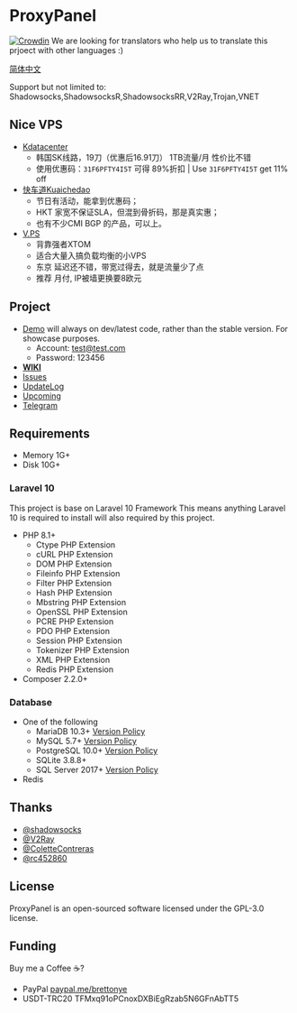 # ProxyPanel 
[![Crowdin](https://badges.crowdin.net/proxypanel/localized.svg)](https://crowdin.com/project/proxypanel)
We are looking for translators who help us to translate this prjoect with other languages :)

[简体中文](https://proxypanel.gitbook.io/wiki/)

Support but not limited to: Shadowsocks,ShadowsocksR,ShadowsocksRR,V2Ray,Trojan,VNET

## Nice VPS
- [Kdatacenter](https://www.kdatacenter.com/myportal/?affid=470)
    - 韩国SK线路，19刀（优惠后16.91刀）  1TB流量/月 性价比不错
    - 使用优惠码：`31F6PFTY4I5T` 可得 89%折扣 | Use `31F6PFTY4I5T` get 11% off
- [快车道Kuaichedao](https://kuaichedao.co/aff.php?aff=3)
    - 节日有活动，能拿到优惠码；
    - HKT 家宽不保证SLA，但混到骨折码，那是真实惠；
    - 也有不少CMI BGP 的产品，可以上。
- [V.PS](https://vps.hosting/?affid=1138)
    - 背靠强者XTOM
    - 适合大量入搞负载均衡的小VPS
    - 东京 延迟还不错，带宽过得去，就是流量少了点
    - 推荐 月付, IP被墙更换要8欧元

## Project
- [Demo](https://proxypanel.ddo.jp) will always on dev/latest code, rather than the stable version. For showcase purposes.
    - Account: test@test.com
    - Password: 123456
- [**WIKI**](https://proxypanel.gitbook.io/wiki/)
- [Issues](https://github.com/ZBrettonYe/ProxyPanel/issues)
- [UpdateLog](https://proxypanel.gitbook.io/wiki/updatelog)
- [Upcoming](https://github.com/ZBrettonYe/ProxyPanel/projects/2)
- [Telegram](https://t.me/+nW8AwsPPUsliYzg1)

## Requirements
- Memory 1G+
- Disk 10G+

### Laravel 10
This project is base on Laravel 10 Framework This means anything Laravel 10 is required to install will also required by this project.
- PHP 8.1+
  - Ctype PHP Extension
  - cURL PHP Extension
  - DOM PHP Extension
  - Fileinfo PHP Extension
  - Filter PHP Extension
  - Hash PHP Extension
  - Mbstring PHP Extension
  - OpenSSL PHP Extension
  - PCRE PHP Extension
  - PDO PHP Extension
  - Session PHP Extension
  - Tokenizer PHP Extension
  - XML PHP Extension
  - Redis PHP Extension
- Composer 2.2.0+

### Database
- One of the following
  - MariaDB 10.3+ [Version Policy](https://mariadb.org/about/#maintenance-policy)
  - MySQL 5.7+ [Version Policy](https://en.wikipedia.org/wiki/MySQL#Release_history)
  - PostgreSQL 10.0+ [Version Policy](https://www.postgresql.org/support/versioning/)
  - SQLite 3.8.8+
  - SQL Server 2017+ [Version Policy](https://docs.microsoft.com/en-us/lifecycle/products/?products=sql-server)
- Redis

## Thanks
- [@shadowsocks](https://github.com/shadowsocks)
- [@V2Ray](https://www.v2ray.com)
- [@ColetteContreras](https://github.com/ColetteContreras)
- [@rc452860](https://github.com/rc452860)

## License

ProxyPanel is an open-sourced software licensed under the GPL-3.0 license.

## Funding
Buy me a Coffee ☕?
- PayPal [paypal.me/brettonye](https://www.paypal.com/paypalme/brettonye)
- USDT-TRC20 TFMxq91oPCnoxDXBiEgRzab5N6GFnAbTT5